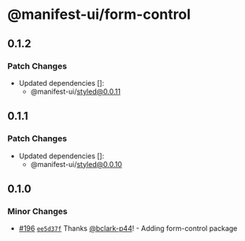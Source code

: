 # @manifest-ui/form-control

## 0.1.2

### Patch Changes

- Updated dependencies []:
  - @manifest-ui/styled@0.0.11

## 0.1.1

### Patch Changes

- Updated dependencies []:
  - @manifest-ui/styled@0.0.10

## 0.1.0

### Minor Changes

- [#196](https://github.com/project44/manifest-ui/pull/196)
  [`ee5d37f`](https://github.com/project44/manifest-ui/commit/ee5d37fea718202405572f63c0ba4bae4bf4cb70)
  Thanks [@bclark-p44](https://github.com/bclark-p44)! - Adding form-control package
